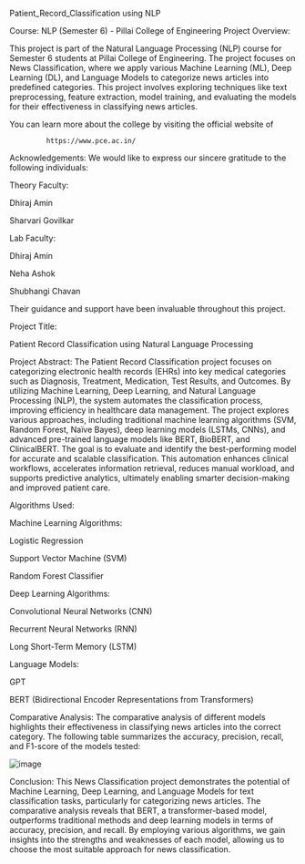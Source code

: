 Patient_Record_Classification using NLP

Course: NLP (Semester 6) - Pillai College of Engineering
Project Overview:

This project is part of the Natural Language Processing (NLP) course for Semester 6 students at Pillai College of Engineering. The project focuses on News Classification, where we apply various Machine Learning (ML), Deep Learning (DL), and Language Models to categorize news articles into predefined categories. This project involves exploring techniques like text preprocessing, feature extraction, model training, and evaluating the models for their effectiveness in classifying news articles.

You can learn more about the college by visiting the official website of 
             
             https://www.pce.ac.in/

Acknowledgements:
We would like to express our sincere gratitude to the following individuals:


Theory Faculty:
      
       
Dhiraj Amin


Sharvari Govilkar



Lab Faculty:


Dhiraj Amin


Neha Ashok


Shubhangi Chavan

Their guidance and support have been invaluable throughout this project.

Project Title:

Patient Record Classification using Natural Language Processing

Project Abstract:
The Patient Record Classification project focuses on categorizing electronic health records (EHRs) into key medical categories such as Diagnosis, Treatment, Medication, Test Results, and Outcomes. By utilizing Machine Learning, Deep Learning, and Natural Language Processing (NLP), the system automates the classification process, improving efficiency in healthcare data management. The project explores various approaches, including traditional machine learning algorithms (SVM, Random Forest, Naïve Bayes), deep learning models (LSTMs, CNNs), and advanced pre-trained language models like BERT, BioBERT, and ClinicalBERT. The goal is to evaluate and identify the best-performing model for accurate and scalable classification. This automation enhances clinical workflows, accelerates information retrieval, reduces manual workload, and supports predictive analytics, ultimately enabling smarter decision-making and improved patient care.


Algorithms Used:



Machine Learning Algorithms:



Logistic Regression


Support Vector Machine (SVM)


Random Forest Classifier


Deep Learning Algorithms:


Convolutional Neural Networks (CNN)


Recurrent Neural Networks (RNN)


Long Short-Term Memory (LSTM)

Language Models:


GPT


BERT (Bidirectional Encoder Representations from Transformers)


Comparative Analysis:
The comparative analysis of different models highlights their effectiveness in classifying news articles into the correct category. The following table summarizes the accuracy, precision, recall, and F1-score of the models tested:

![image](https://github.com/user-attachments/assets/8ef1f658-3e7f-44e5-990a-196b31440b7c)




Conclusion:
This News Classification project demonstrates the potential of Machine Learning, Deep Learning, and Language Models for text classification tasks, particularly for categorizing news articles. The comparative analysis reveals that BERT, a transformer-based model, outperforms traditional methods and deep learning models in terms of accuracy, precision, and recall. By employing various algorithms, we gain insights into the strengths and weaknesses of each model, allowing us to choose the most suitable approach for news classification.
